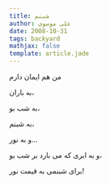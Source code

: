 ```yaml
---
title: شبنم
author: علی موسوی
date: 2008-10-31
tags: backyard
mathjax: false
template: article.jade
---
```


من هم ایمان دارم

به باران،

به شب بو،

به شبنم،

و به نور...

و به ابری که می بارد بر شب بو،

برای شبنمی به قیمت نور!
